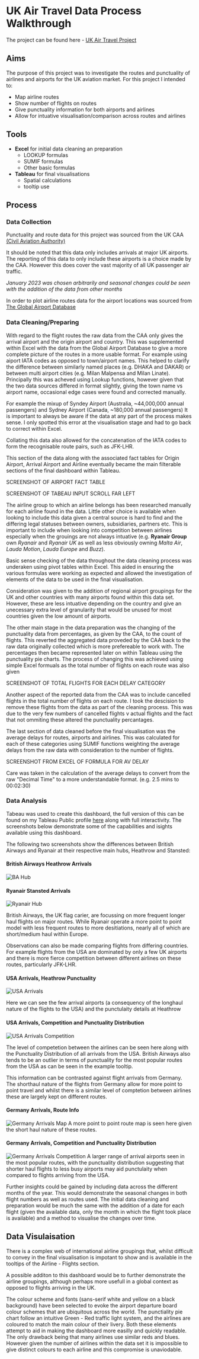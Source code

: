 # UK Air Travel Data Process Walkthrough

The project can be found here - [UK Air Travel Project](https://public.tableau.com/app/profile/jake.rainey/viz/UKAirTravelJan2023/UKAirTravelDashboard)

## Aims

The purpose of this project was to investigate the routes and punctuality of airlines and airports for the UK aviation market.
For this project I intended to:
- Map airline routes
- Show number of flights on routes
- Give punctuality information for both airports and airlines
- Allow for intuative visualisation/comparison across routes and airlines 

## Tools
- **Excel** for initial data cleaning an preparation
  - LOOKUP formulas
  - SUMIF formulas
  - Other basic formulas
- **Tableau** for final visualisations
  - Spatial calculations
  - tooltip use

## Process

### Data Collection

Punctuality and route data for this project was sourced from the UK CAA [(Civil Aviation Authority)](https://www.caa.co.uk/data-and-analysis/uk-aviation-market/airports/uk-airport-data/uk-airport-data-2023/january-2023/)

It should be noted that this data only includes arrivals at major UK airports. The reporting of this data to only include these airports is a choice made by the CAA. However this does cover the vast majority of all UK passenger air traffic.

*January 2023 was chosen arbitrarily and seasonal changes could be seen with the addition of the data from other months*

In order to plot airline routes data for the airport locations was sourced from [The Global Airport Database](https://www.partow.net/miscellaneous/airportdatabase/) 


### Data Cleaning/Preparing

With regard to the flight routes the raw data from the CAA only gives the arrival airport and the origin airport and country. This was supplemented within Excel with the data from the Global Airport Database to give a more complete picture of the routes in a more usable format. For example using aiport IATA codes as opposed to town/airport names. This helped to clarify the difference between similarly named places (e.g. DHAKA and DAKAR) or between multi airport cities (e.g. Milan Malpensa and Milan Linate). Principally this was acheved using Lookup functions, however given that the two data sources differed in format slightly, giving the town name vs airport name, occasional edge cases were found and corrected manually. 

For example the mixup of Syndey Airport (Australia, ~44,000,000 annual passengers) and Sydney Airport (Canada, ~180,000 annual passengers) It is important to always be aware if the data at any part of the process makes sense. I only spotted this error at the visualisation stage and had to go back to correct within Excel.
 
Collating this data also allowed for the concatenation of the IATA codes to form the recognisable route pairs, such as JFK-LHR.

This section of the data along with the associated fact tables for Origin Airport, Arrival Airport and Airline eventually became the main filterable sections of the final dashboard within Tableau.

SCREENSHOT OF AIRPORT FACT TABLE 

SCREENSHOT OF TABEAU INPUT SCROLL FAR LEFT



The airline group to which an airline belongs has been researched manually for each airline found in the data. Little other choice is available when looking to include this data given a central source is hard to find and the differing legal statuses between owners, subsidiaries, partners etc. This is important to include when looking into competition between airlines especially when the grouings are not always intuative (e.g. **Ryanair Group** own *Ryanair* and *Ryanair UK* as well as less obviously owning *Malta Air*, *Lauda Motion*, *Lauda Europe* and *Buzz*).

Basic sense checking of the data throughout the data cleaning process was underaken using pivot tables within Excel. This aided in ensuring the various formulas were working as expected and allowed the investigation of elements of the data to be used in the final visualisation. 

Consideration was given to the addition of regional airport groupings for the UK and other countries with many airports found within this data set. However, these are less intuative depending on the country and give an unecessary extra level of granularity that would be unused for most countries given the low amount of airports.



The other main stage in the data preparation was the changing of the punctuality data from percentages, as given by the CAA, to the count of flights. This reverted the aggregated data proveded by the CAA back to the raw data originally collected which is more prefereable to work with. The percentages then became represented later on within Tableau using the punctuality pie charts.
The process of changing this was achieved using simple Excel formuals as the total number of flights on each route was also given

SCREENSHOT OF TOTAL FLIGHTS FOR EACH DELAY CATEGORY

Another aspect of the reported data from the CAA was to include cancelled flights in the total number of flights on each route. I took the descision to remove these flights from the data as part of the cleaning process. This was due to the very few numbers of cancelled flights v actual flights and the fact that not ommiting these altered the punctuality percantages. 


The last section of data cleaned before the final visualisation was the average delays for routes, airports and airlines. 
This was calculated for each of these categories using SUMIF functions weighting the average delays from the raw data with consideration to the number of flights. 

SCREENSHOT FROM EXCEL OF FORMULA FOR AV DELAY

Care was taken in the calculation of the average delays to convert from the raw "Decimal Time" to a more understandable format. (e.g. 2.5 mins to 00:02:30)


### Data Analysis

Tabeau was used to create this dashboard, the full version of this can be found on my Tableau Public profile [here](https://public.tableau.com/app/profile/jake.rainey/viz/UKAirTravelJan2023/UKAirTravelDashboard) along with full interactivity. The screenshots below demonstrate some of the capabilities and isights available using this dashboard.

The following two screenshots show the differences between British Airways and Ryanair at their respective main hubs, Heathrow and Stansted:

#### British Airways Heathrow Arrivals
![BA Hub](https://github.com/jor-rainey/ImagesforReadMe/blob/main/Air%20Travel%20Project%20Screenshots/Heathrow%20BA%20Hub.png)

#### Ryanair Stansted Arrivals
![Ryanair Hub](https://github.com/jor-rainey/ImagesforReadMe/blob/main/Air%20Travel%20Project%20Screenshots/Stansted%20Ryanair%20Hub.png)

British Airways, the UK flag carier, are focussing on more frequent longer haul flights on major routes. While Ryanair operate a more point to point model with less frequent routes to more desitiations, nearly all of which are short/medium haul within Europe. 



Observations can also be made comparing flights from differing countries. For example flights from the USA are dominated by only a few UK airports and there is more fierce competition between different airlines on these routes, particularly JFK-LHR. 

#### USA Arrivals, Heathrow Punctuality 
![USA Arrivals](https://github.com/jor-rainey/ImagesforReadMe/blob/main/Air%20Travel%20Project%20Screenshots/USA%20Map%20%2B%20Tooltip.png)

Here we can see the few arrival airports (a consequency of the longhaul nature of the flights to the USA) and the punctulaity details at Heathrow 

#### USA Arrivals, Competition and Punctuality Distribution
![USA Arrivals Competition](https://github.com/jor-rainey/ImagesforReadMe/blob/main/Air%20Travel%20Project%20Screenshots/USA%20Competition%20%2BPunctuality.png)

The level of competetion between the airlines can be seen here along with the Punctuality Distribution of all arrivals from the USA. British Airways also tends to be an outlier in terms of punctuality for the most popular routes from the USA as can be seen in the example tooltip.



This information can be contrasted against flight arrivals from Germany.
The shorthaul nature of the flights from Germany allow for more point to point travel and whilst there is a similar level of comptetion between airlines these are largely kept on different routes. 

#### Germany Arrivals, Route Info
![Germany Arrivals Map](https://github.com/jor-rainey/ImagesforReadMe/blob/main/Air%20Travel%20Project%20Screenshots/Germany%20Map%20%2B%20Tooltip.png)
A more point to point route map is seen here given the short haul nature of these routes.

#### Germany Arrivals, Competition and Punctuality Distribution
![Germany Arrivals Competition](https://github.com/jor-rainey/ImagesforReadMe/blob/main/Air%20Travel%20Project%20Screenshots/Germany%20Competition%20%2B%20Punctuality.png)
A larger range of arrival airports seen in the most popular routes, with the punctuality distribution suggesting that shorter haul flights to less busy airports may aid punctulaity when compared to flights arriving from the USA.


Further insights could be gained by including data across the different months of the year. This would demonstrate the seasonal changes in both flight numbers as well as routes used. The initial data cleaning and preparation would be much the same with the addition of a date for each flight (given the available data, only the month in which the flight took place is available) and a method to visualise the changes over time.

## Data Visulaisation

There is a complex web of international airline groupings that, whilst difficult to convey in the final visualisation is impotant to show and is available in the tooltips of the Airline - Flights section. 

A possible additon to this dashboard would be to further demonstrate the airline groupings, although perhaps more usefull in a global context as opposed to flights arriving in the UK.

The colour scheme and fonts (sans-serif white and yellow on a black background) have been selected to evoke the airport departure board colour schemes that are ubiquitous across the world.
The punctiality pie chart follow an intuitive Green - Red traffic light system, and the airlines are coloured to match the main colour of their livery. Both these elements attempt to aid in making the dashboard more easilly and quickly readable. The only drawback being that many airlines use similar reds and blues. However given the number of airlines within the data set it is impossible to give distinct colours to each airline and this compromise is unaviodable.

